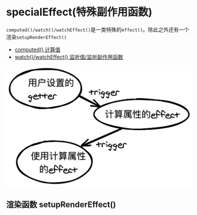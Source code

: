 # specialEffect(特殊副作用函数)

`computed()/watch()/watchEffect()`是一类特殊的`effect()`。除此之外还有一个渲染`setupRenderEffect()`

- [computed() 计算值](./computed/README.md)
- [watch()/watchEffect() 监听值/监听副作用函数](./watch/README.md)

![计算属性更新流](./../imgs/computed-update-flow.png)

## 渲染函数 setupRenderEffect()
